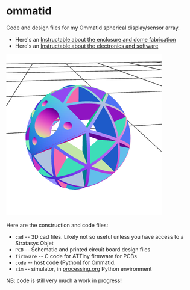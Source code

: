 # ommatid

Code and design files for my Ommatid spherical display/sensor array. 

* Here's an [Instructable about the enclosure and dome fabrication](http://www.instructables.com/id/Ommatid-Spherical-Display-constructing-the-enclosu/)
* Here's an [Instructable about the electronics and software](http://www.instructables.com/id/Ommatid-Spherical-Display-Electronics-Programming-/)

![cad rendering of sphere bottom section](/ommatid-angles.png?raw=true "Ommatid CAD")

Here are the construction and code files:

* `cad` -- 3D cad files. Likely not so useful unless you have access to a Stratasys Objet 
* `PCB` -- Schematic and printed circuit board design files
* `firmware` -- C code for ATTiny firmware for PCBs
* `code` -- host code (Python) for Ommatid.
* `sim` -- simulator, in [processing.org](http://processing.org) Python environment

NB: code is still very much a work in progress!
